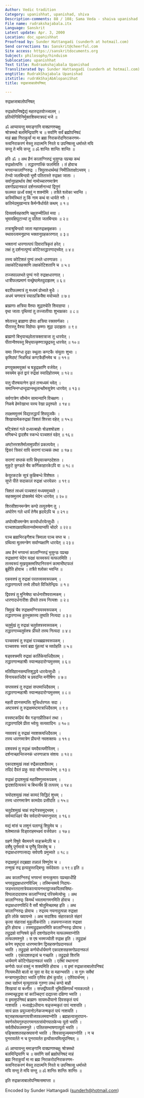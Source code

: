 ```yaml
---
Author: Vedic tradition
Category: upanishhat, upanishad, shiva
Description-comments: 88 / 108; Sama Veda - shaiva upanishad
File name: rudrakshajabala.itx
Language: Sanskrit
Latest update: Apr. 3, 2000
Location: doc_upanishhat
Proofread by: Sunder Hattangadi (sunderh at hotmail.com)
Send corrections to: Sanskrit@cheerful.com
Site access: https://sanskritdocuments.org
Subject: philosophy/hinduism
Sublocation: upanishhat
Text title: Rudraakshajabala Upanishad
Transliterated by: Sunder Hattangadi (sunderh at hotmail.com)
engtitle: RudrakShajabala Upanishad
itxtitle: rudrAkShajAbAlopaniShat
title: रुद्राक्षजाबालोपनिषत्

---
```

  
 रुद्राक्षजाबालोपनिषत्   
  
रुद्राक्षोपनिषद्वेद्यं महारुद्रतयोज्ज्वलम् ।  
प्रतियोगिविनिर्मुक्तशिवमात्रपदं भजे ॥  
  
ॐ आप्यायन्तु ममाङ्गानि वाक्प्राणश्चक्षुः  
श्रोत्रमथो बलमिन्द्रियाणि च ॥ सर्वाणि सर्वं ब्रह्मोपनिषदं  
माहं ब्रह्म निराकुर्यां मा मा ब्रह्म निराकरोदनिराकरणम-  
स्त्वनिराकरणं मेस्तु तदात्मनि निरते य उपनिषत्सु धर्मास्ते मयि  
सन्तु ते मयि सन्तु ॥ ॐ शान्तिः शान्तिः शान्तिः ॥  
  
हरिः ॐ ॥ अथ हैनं कालाग्निरुद्रं भुसुण्डः पप्रच्छ कथं  
रुद्राक्षोत्पत्तिः । तद्धारणात्किं फलमिति । तं होवाच  
भगवान्कालाग्निरुद्रः । त्रिपुरवधार्थमहं निमीलिताक्षोऽभवम् ।  
तेभ्यो जलबिन्दवो भूमौ पतितास्ते रुद्राक्षा जाताः ।  
सर्वानुग्रहार्थाय तेषां नामोच्चारणमात्रेण  
दशगोप्रदानफलं दर्शनस्पर्शनाभ्यां द्विगुणं  
फलमत ऊर्ध्वं वक्तुं न शक्नोमि । तत्रैते श्लोका भवन्ति ।  
कस्मिंस्थितं तु किं नाम कथं वा धार्यते नरैः ।  
कतिभेदमुखान्यत्र कैर्मन्त्रैर्धार्यते कथम् ॥ १॥  
  
दिव्यवर्षसहस्राणि चक्षुरुन्मीलितं मया ।  
भूमावक्षिपुटाभ्यां तु पतिता जलबिन्दवः ॥ २॥  
  
तत्राश्रुबिन्दवो जाता महारुद्राक्षवृक्षकाः ।  
स्थावरत्वमनुप्राप्य भक्तानुग्रहकारणात् ॥ ३॥  
  
भक्तानां धारणात्पापं दिवारात्रिकृतं हरेत् ।  
लक्षं तु दर्शनात्पुण्यं कोटिस्तद्धारणाद्भवेत् ॥ ४॥  
  
तस्य कोटिशतं पुण्यं लभते धारणान्नरः ।  
लक्षकोटिसहस्राणि लक्षकोटिशतानि च ॥ ५॥  
  
तज्जपाल्लभते पुण्यं नरो रुद्राक्षधारणात् ।  
धात्रीफलप्रमाणं यच्छ्रेष्ठमेतदुदाहृतम् ॥ ६॥  
  
बदरीफलमात्रं तु मध्यमं प्रोच्यते बुधैः ।  
अधमं चणमात्रं स्यात्प्रक्रियैषा मयोच्यते ॥ ७॥  
  
ब्राह्मणाः क्षत्रिया वैश्याः शूद्राश्चेति शिवाज्ञया ।  
वृथा जाताः पृथिव्यां तु तज्जातीयाः शुभाक्षकाः ॥ ८॥  
  
श्वेतास्तु ब्राह्मणा ज्ञेयाः क्षत्रिया रक्तवर्णकाः ।  
पीतास्तु वैश्या विज्ञेयाः कृष्णाः शूद्रा उदाहृताः ॥ ९॥  
  
ब्राह्मणो बिभृयाच्छ्वेतात्रक्तात्राजा तु धारयेत् ।  
पीतान्वैश्यस्तु बिभृयात्कृष्णाञ्छूद्रस्तु धारयेत् ॥ १०॥  
  
समाः स्निग्धा दृढाः स्थूलाः कण्टकैः संयुताः शुभाः ।  
कृमिदष्टं भिन्नभिन्नं कण्टकैर्हीनमेव च ॥ ११॥  
  
व्रणयुक्तमयुक्तं च षड्रुद्राक्षाणि वर्जयेत् ।  
स्वयमेव कृतं द्वारं रुद्राक्षं स्यादिहोत्तमम् ॥ १२॥  
  
यत्तु पौरुषयत्नेन कृतं तन्मध्यमं भवेत् ।  
समान्स्निग्धान्दृढान्स्थूलान्क्षौमसूत्रेण धारयेत् ॥ १३॥  
  
सर्वगात्रेण सौम्येन सामान्यानि विचक्षणः ।  
निकषे हेमरेखाभा यस्य रेखा प्रदृश्यते ॥ १४॥  
  
तदक्षममुत्तमं विद्यात्तद्धार्यं शिवपूजकैः ।  
शिखायामेकरुद्राक्षं त्रिशतं शिरसा वहेत् ॥ १५॥  
  
षट्त्रिंशतं गले दध्यात्बाहोः षोडशषोडश ।  
मणिबन्धे द्वादशैव स्कन्धे पञ्चशतं वहेत् ॥ १६॥  
  
अष्टोत्तरशतैर्मालामुपवीतं प्रकल्पयेत् ।  
द्विसरं त्रिसरं वापि सराणां पञ्चकं तथा ॥ १७॥  
  
सराणां सप्तकं वापि बिभृयात्कण्ठदेशतः ।  
मुकुटे कुण्डले चैव कर्णिकाहारकेऽपि वा ॥ १८॥  
  
केयूरकटके सूत्रं कुक्षिबन्धे विशेषतः ।  
सुप्ते पीते सदाकालं रुद्राक्षं धारयेन्नरः ॥ १९॥  
  
त्रिशतं त्वधमं पञ्चशतं मध्यममुच्यते ।  
सहस्रमुत्तमं प्रोक्तमेवं भेदेन धारयेत् ॥ २०॥  
  
शिरसीशानमन्त्रेण कण्ठे तत्पुरुषेण तु ।  
अघोरेण गले धार्यं तेनैव हृदयेऽपि च ॥ २१॥  
  
अघोरबीजमन्त्रेण करयोर्धारयेत्सुधीः ।  
पञ्चाशदक्षग्रथितान्व्योमव्याप्यपि चोदरे ॥ २२॥  
  
पञ्च ब्रह्मभिरङ्गैशच त्रिमाला पञ्च सप्त च ।  
ग्रथित्वा मूलमन्त्रेण सर्वाण्यक्षाणि धारयेत् ॥ २३॥  
  
अथ हैनं भगवन्तं कालाग्निरुद्रं भुसुन्डः पप्रच्छ  
रुद्राक्षाणां भेदेन यदक्षं यत्स्वरूपं यत्फलमिति ।  
तत्स्वरूपं मुखयुक्तमरिष्टनिरसनं कामाभीष्टफलं  
ब्रूहीति होवाच । तत्रैते श्लोका भवन्ति ॥  
  
एकवक्त्रं तु रुद्राक्षं परतत्त्वस्वरूपकम् ।  
तद्धारणात्परे तत्त्वे लीयते विजितेन्द्रियः ॥ १॥  
  
द्विवक्त्रं तु मुनिश्रेष्ठ चार्धनारीश्वरात्मकम् ।  
धारणादर्धनारीशः प्रीयते तस्य नित्यशः ॥ २॥  
  
त्रिमुखं चैव रुद्राक्षमग्नित्रयस्वरूपकम् ।  
तद्धारणाच्च हुतभुक्तस्य तुष्यति नित्यदा ॥ ३॥  
  
चतुर्मुखं तु रुद्राक्षं चतुर्वक्त्रस्वरूपकम् ।  
तद्धारणाच्चतुर्वक्त्रः प्रीयते तस्य नित्यदा ॥ ४॥  
  
पञ्चवक्त्रं तु रुद्राक्षं पञ्चब्रह्मस्वरूपकम् ।  
पञ्चवक्त्रः स्वयं ब्रह्म पुंहत्यां च व्यपोहति ॥ ५॥  
  
षड्वक्त्रमपि रुद्राक्षं कार्तिकेयाधिदैवतम् ।  
तद्धारणान्महाश्रीः स्यान्महदारोग्यमुत्तमम् ॥ ६॥  
  
मतिविज्ञानसम्पत्तिशुद्धये धारयेत्सुधीः ।  
विनायकाधिदैवं च प्रवदन्ति मनीषिणः ॥ ७॥  
  
सप्तवक्त्रं तु रुद्राक्षं सप्तमाधिदैवतम् ।  
तद्धारणान्महाश्रीः स्यान्महदारोग्यमुत्तमम् ॥ ८॥  
  
महती ज्ञानसम्पत्तिः शुचिर्धारणतः सदा ।  
अष्टवक्त्रं तु रुद्राक्षमष्टमात्राधिदैवतम् ॥ ९॥  
  
वस्वष्टकप्रियं चैव गङ्गाप्रीतिकरं तथा ।  
तद्धारणादिमे प्रीता भवेयुः सत्यवादिनः ॥ १०॥  
  
नववक्त्रं तु रुद्राक्षं नवशक्त्यधिदैवतम् ।  
तस्य धारणमात्रेण प्रीयन्ते नवशक्तयः ॥ ११॥  
  
दशवक्त्रं तु रुद्राक्षं यमदैवत्यमीरितम् ।  
दर्शनाच्छान्तिजनकं धारणान्नात्र संशयः ॥ १२॥  
  
एकादशमुखं त्वक्षं रुद्रैकादशदैवतम् ।  
तदिदं दैवतं प्राहुः सदा सौभाग्यवर्धनम् ॥ १३॥  
  
रुद्राक्षं द्वादशमुखं महाविष्णुस्वरूपकम् ।  
द्वादशादित्यरूपं च बिभर्त्येव हि तत्परम् ॥ १४॥  
  
त्रयोदशमुखं त्वक्षं कामदं सिद्धिदं शुभम् ।  
तस्य धारणमात्रेण कामदेवः प्रसीदति ॥ १५॥  
  
चतुर्दशमुखं चाक्षं रुद्रनेत्रसमुद्भवम् ।  
सर्वव्याधिहरं चैव सर्वदारोग्यमाप्नुयात् ॥ १६॥  
  
मद्यं मांसं च लशुनं पलाण्डुं शिग्रुमेव च ।  
श्लेष्मातकं विड्वराहमभक्ष्यं वर्जयेन्नरः ॥ १७॥  
  
ग्रहणे विषुवे चैवमयने सङ्क्रमेऽपि च ।  
दर्शेषु पूर्णमासे च पूर्णेषु दिवसेषु च ।  
रुद्राक्षधारणात्सद्यः सर्वपापैः प्रमुच्यते ॥ १८॥  
  
रुद्राक्षमूलं तद्ब्रह्मा तन्नालं विष्णुरेव च ।  
तन्मुखं रुद्र इत्याहुस्तद्बिन्दुः सर्वदेवताः ॥ १९॥ इति ॥  
  
अथ कालाग्निरुद्रं भगवन्तं सनत्कुमारः पप्रच्छाधीहि  
भगवन्रुद्राक्षधारणविधिम् । तस्मिन्समये निदाघ-  
जडभरतदत्तात्रेयकात्यायनभरद्वाजकपिलवसिष्ठ-  
पिप्पलादादयश्च कालाग्निरुद्रं परिसमेत्योचुः । अथ  
कालाग्निरुद्रः किमर्थं भवतामागमनमिति होवाच ।  
रुद्राक्षधारणविधिं वै सर्वे श्रोतुमिच्छामह इति । अथ  
कालाग्निरुद्रः प्रोवाच । रुद्रस्य नयनादुत्पन्ना रुद्राक्षा  
इति लोके ख्यायन्ते । अथ सदाशिवः संहारकाले संहारं  
कृत्वा संहाराक्षं मुकुलीकरोति । तन्नयनाज्जाता रुद्राक्षा  
इति होवाच । तस्माद्रुद्राक्षत्वमिति कालाग्निरुद्रः प्रोवाच ।  
तद्रुद्राक्षे वाग्विषये कृते दशगोप्रदानेन यत्फलमवाप्नोति  
तत्फलमश्नुते । स एष भस्मज्योती रुद्राक्ष इति । तद्रुद्राक्षं  
करेण स्पृष्ट्वा धारणमात्रेण द्विसहस्रगोप्रदानफलं  
भवति । तद्रुद्राक्षे कर्णयोर्धार्यमाणे एकादशसहस्रगोप्रदानफलं  
भवति । एकादशरुद्रत्वं च गच्छति । तद्रुद्राक्षे शिरसि  
धार्यमाणे कोटिगोप्रदानफलं भवति । एतेषां स्थानानां  
कर्णयोः फलं वक्तुं न शक्यमिति होवाच । य इमां रुद्राक्षजाबालोपनिषदं  
नित्यमधीते बालो वा युवा वा वेद स महान्भवति । स गुरुः सर्वेषां  
मन्त्राणामुपदेष्टा भवति एतैरेव होमं कुर्यात् । एतैरेवार्चनम् ।  
तथा रक्षोघ्नं मृत्युतारकं गुरुणा लब्धं कण्ठे बाहौ  
शिखायां वा बध्नीत । सप्तद्वीपवती भूमिर्दक्षिणार्थं नावकल्पते ।  
तस्माच्छ्रद्धया यां काञ्चिद्गां दद्यात्सा दक्षिणा भवति ।  
य इमामुपनिषदं ब्राह्मणः सायमधीयानो दिवसकृतं पापं  
नाशयति । मध्याह्नेऽधीयानः षड्जन्मकृतं पापं नाशयति ।  
सायं प्रातः प्रयुञ्जानोऽनेकजन्मकृतं पापं नाशयति ।  
षट्सहस्रलक्षगायत्रीजपफलमवाप्नोति । ब्रह्महत्यासुरापान-  
स्वर्णस्तेयगुरुदारगमनतत्संयोगपातकेभ्यः पूतो भवति ।  
सर्वतीर्थफलमश्नुते । पतितसम्भाषणात्पूतो भवति ।  
पङ्क्तिशतसहस्रपावनो भवति । शिवसायुज्यमवाप्नोति । न च  
पुनरावर्तते न च पुनरावर्तत इत्योंसत्यमित्युपनिषत् ॥  
  
ॐ आप्यायन्तु ममाङ्गानि वाक्प्राणश्चक्षुः श्रोत्रमथो  
बलमिन्द्रियाणि च ॥ सर्वाणि सर्वं ब्रह्मोपनिषदं माहं  
ब्रह्म निराकुर्यां मा मा ब्रह्म निराकरोदनिराकरणम-  
स्त्वनिराकरणं मेस्तु  तदात्मनि निरते य उपनिषत्सु धर्मास्ते  
मयि सन्तु ते मयि सन्तु ॥ ॐ शान्तिः शान्तिः शान्तिः ॥  
  
इति रुद्राक्षजाबालोपनिषत्समाप्ता ॥  
  
  
Encoded by Sunder Hattangadi (sunderh@hotmail.com)  
  
